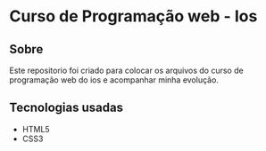 # Curso de Programação web - Ios

## Sobre

<p>Este repositorio foi criado para colocar os arquivos do curso de programação web do ios e acompanhar minha evolução.</p>

## Tecnologias usadas

- HTML5
- CSS3